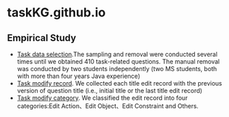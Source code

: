 # taskKG.github.io

## Empirical Study

- [Task data selection](https://github.com/taskKG/taskKG.github.io/blob/main/task_post_data/judge_functional_issue_data.xlsx).The sampling and removal were conducted several times until we obtained 410 task-related questions. The manual removal was conducted by two students independently (two MS students, both with more than four years Java experience)
- [Task modify record](https://github.com/taskKG/taskKG.github.io/blob/main/task_post_data/judge_functional_issue_data.xlsx). We collected each title edit record with the previous version of question title (i.e., initial title or the last title edit record)
- [Task modify category](https://github.com/taskKG/taskKG.github.io/blob/main/task_post_data/task_post.xlsx). We classified the edit record into four categories:Edit Action、Edit Object、Edit Constraint and Others.

